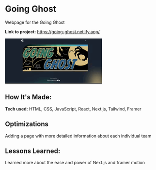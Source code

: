 # Going Ghost 

Webpage for the Going Ghost 

**Link to project:** https://going-ghost.netlify.app/

![alt tag](./public/going-ghost.gif)

## How It's Made:

**Tech used:** HTML, CSS, JavaScript, React, Next.js, Tailwind, Framer

## Optimizations

Adding a page with more detailed information about each individual team

## Lessons Learned:

Learned more about the ease and power of Next.js and framer motion